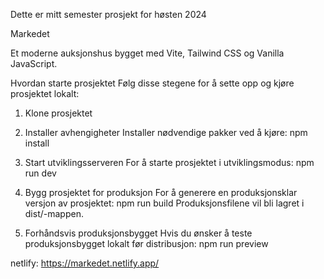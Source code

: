 Dette er mitt semester prosjekt for høsten 2024

Markedet

Et moderne auksjonshus bygget med Vite, Tailwind CSS og Vanilla JavaScript.

Hvordan starte prosjektet
Følg disse stegene for å sette opp og kjøre prosjektet lokalt:

1. Klone prosjektet

2. Installer avhengigheter
Installer nødvendige pakker ved å kjøre:
npm install

3. Start utviklingsserveren
For å starte prosjektet i utviklingsmodus:
npm run dev

4. Bygg prosjektet for produksjon
For å generere en produksjonsklar versjon av prosjektet:
npm run build
Produksjonsfilene vil bli lagret i dist/-mappen.

5. Forhåndsvis produksjonsbygget
Hvis du ønsker å teste produksjonsbygget lokalt før distribusjon:
npm run preview


netlify: https://markedet.netlify.app/

